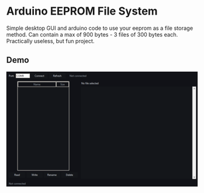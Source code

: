 # Arduino EEPROM File System

Simple desktop GUI and arduino code to use your eeprom as a file storage method.
Can contain a max of 900 bytes - 3 files of 300 bytes each.
Practically useless, but fun project.


## Demo

![EEPROM GUI Demo](Demo/ui.png)
